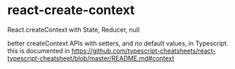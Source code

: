 # react-create-context

React.createContext with State, Reducer, null

better createContext APIs with setters, and no default values, in Typescript. this is documented in https://github.com/typescript-cheatsheets/react-typescript-cheatsheet/blob/master/README.md#context
